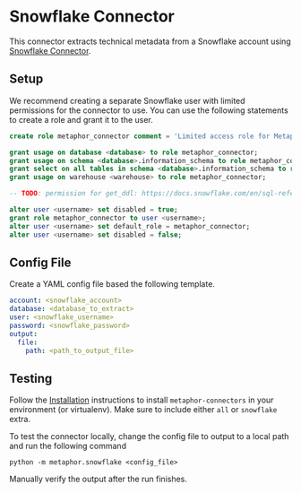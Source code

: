 # Snowflake Connector

This connector extracts technical metadata from a Snowflake account using [Snowflake Connector](https://docs.snowflake.com/en/user-guide/python-connector.html).

## Setup

We recommend creating a separate Snowflake user with limited permissions for the connector to use. You can use the following statements to create a role and grant it to the user.

```sql
create role metaphor_connector comment = 'Limited access role for Metaphor connector';

grant usage on database <database> to role metaphor_connector;
grant usage on schema <database>.information_schema to role metaphor_connector;
grant select on all tables in schema <database>.information_schema to role metaphor_connector;
grant usage on warehouse <warehouse> to role metaphor_connector;

-- TODO: permission for get_ddl: https://docs.snowflake.com/en/sql-reference/functions/get_ddl.html#usage-notes

alter user <username> set disabled = true;
grant role metaphor_connector to user <username>;
alter user <username> set default_role = metaphor_connector;
alter user <username> set disabled = false;
```

## Config File

Create a YAML config file based the following template.

```yaml
account: <snowflake_account>
database: <database_to_extract>
user: <snowflake_username>
password: <snowflake_password>
output:
  file:
    path: <path_to_output_file>
```

## Testing

Follow the [Installation](../../README.md) instructions to install `metaphor-connectors` in your environment (or virtualenv). Make sure to include either `all` or `snowflake` extra.

To test the connector locally, change the config file to output to a local path and run the following command

```
python -m metaphor.snowflake <config_file>
```

Manually verify the output after the run finishes.
